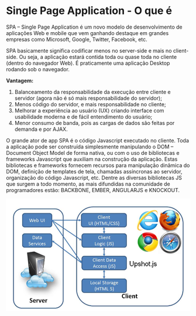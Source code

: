 # Single Page Application - O que é



SPA – Single Page Application é um novo modelo de desenvolvimento de aplicações Web e mobile que vem ganhando destaque em grandes empresas como Microsoft, Google, Twitter, Facebook, etc.

SPA basicamente significa codificar menos no server-side e mais no client-side. Ou seja, a aplicação estará contida toda ou quase toda no cliente \(dentro do navegador Web\). É praticamente uma aplicação Desktop rodando sob o navegador.

**Vantagem:**

1.  Balanceamento da responsabilidade da execução entre cliente e servidor \(agora não é só mais responsabilidade do servidor\);
2. Menos código do servidor, e mais responsabilidade no cliente;
3. Melhorar a experiência ao usuário \(UX\) criando interface com usabilidade moderna e de fácil entendimento do usuário;
4. Menor consumo de banda, pois as cargas de dados são feitas por demanda e por AJAX.

O grande ator de app SPA é o código Javascript executado no cliente. Toda a aplicação pode ser construída simplesmente manipulando o DOM – Document Object Model de forma nativa, ou com o uso de bibliotecas e frameworks Javascript que auxiliam na construção da aplicação. Estas bibliotecas e frameworks fornecem recursos para manipulação dinâmica do DOM, definição de templates de tela, chamadas assíncronas ao servidor, organização do código Javascript, etc. Dentre as diversas bibliotecas JS que surgem a todo momento, as mais difundidas na comunidade de programadores estão: BACKBONE, EMBER, ANGULARJS e KNOCKOUT.



![](/assets/ex.jpg)

